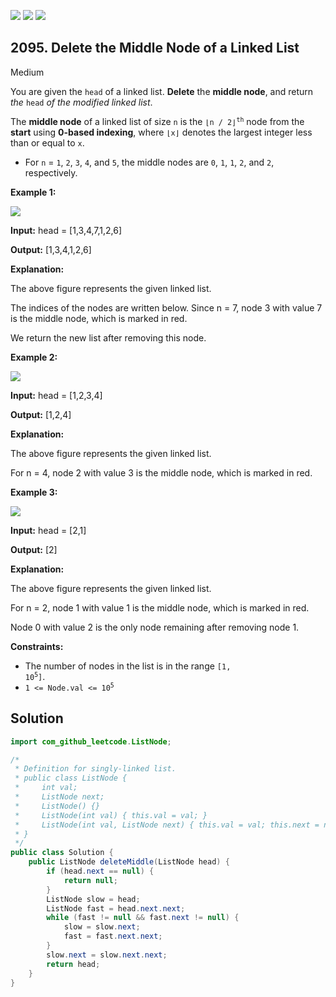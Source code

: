 [![](https://img.shields.io/github/stars/javadev/LeetCode-in-Java?label=Stars&style=flat-square)](https://github.com/javadev/LeetCode-in-Java)
[![](https://img.shields.io/github/forks/javadev/LeetCode-in-Java?label=Fork%20me%20on%20GitHub%20&style=flat-square)](https://github.com/javadev/LeetCode-in-Java/fork)
[![](https://img.shields.io/badge/-LeetCode%20in%20Kotlin-blue?style=flat-square)](https://github.com/javadev/LeetCode-in-Kotlin)

## 2095\. Delete the Middle Node of a Linked List

Medium

You are given the `head` of a linked list. **Delete** the **middle node**, and return _the_ `head` _of the modified linked list_.

The **middle node** of a linked list of size `n` is the <code>⌊n / 2⌋<sup>th</sup></code> node from the **start** using **0-based indexing**, where `⌊x⌋` denotes the largest integer less than or equal to `x`.

*   For `n` = `1`, `2`, `3`, `4`, and `5`, the middle nodes are `0`, `1`, `1`, `2`, and `2`, respectively.

**Example 1:**

![](https://assets.leetcode.com/uploads/2021/11/16/eg1drawio.png)

**Input:** head = [1,3,4,7,1,2,6]

**Output:** [1,3,4,1,2,6]

**Explanation:**

The above figure represents the given linked list.

The indices of the nodes are written below. Since n = 7, node 3 with value 7 is the middle node, which is marked in red.

We return the new list after removing this node. 

**Example 2:**

![](https://assets.leetcode.com/uploads/2021/11/16/eg2drawio.png)

**Input:** head = [1,2,3,4]

**Output:** [1,2,4]

**Explanation:**

The above figure represents the given linked list.

For n = 4, node 2 with value 3 is the middle node, which is marked in red. 

**Example 3:**

![](https://assets.leetcode.com/uploads/2021/11/16/eg3drawio.png)

**Input:** head = [2,1]

**Output:** [2]

**Explanation:**

The above figure represents the given linked list.

For n = 2, node 1 with value 1 is the middle node, which is marked in red.

Node 0 with value 2 is the only node remaining after removing node 1.

**Constraints:**

*   The number of nodes in the list is in the range <code>[1, 10<sup>5</sup>]</code>.
*   <code>1 <= Node.val <= 10<sup>5</sup></code>

## Solution

```java
import com_github_leetcode.ListNode;

/*
 * Definition for singly-linked list.
 * public class ListNode {
 *     int val;
 *     ListNode next;
 *     ListNode() {}
 *     ListNode(int val) { this.val = val; }
 *     ListNode(int val, ListNode next) { this.val = val; this.next = next; }
 * }
 */
public class Solution {
    public ListNode deleteMiddle(ListNode head) {
        if (head.next == null) {
            return null;
        }
        ListNode slow = head;
        ListNode fast = head.next.next;
        while (fast != null && fast.next != null) {
            slow = slow.next;
            fast = fast.next.next;
        }
        slow.next = slow.next.next;
        return head;
    }
}
```